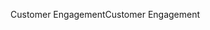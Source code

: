 <span data-ttu-id="45d5d-101">Customer Engagement</span><span class="sxs-lookup"><span data-stu-id="45d5d-101">Customer Engagement</span></span>
